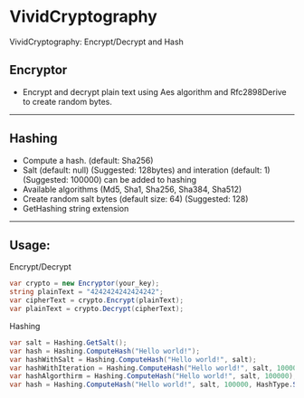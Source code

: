 # VividCryptography
VividCryptography: Encrypt/Decrypt and Hash

Encryptor
---
- Encrypt and decrypt plain text using Aes algorithm and Rfc2898Derive to create random bytes.


---
Hashing
---
- Compute a hash. (default: Sha256)
- Salt (default: null) (Suggested: 128bytes) and interation (default: 1) (Suggested: 100000) can be added to hashing
- Available algorithms (Md5, Sha1, Sha256, Sha384, Sha512)
- Create random salt bytes (default size: 64) (Suggested: 128)
- GetHashing string extension

---
Usage:
--- 

Encrypt/Decrypt
```csharp
var crypto = new Encryptor(your_key);
string plainText = "4242424242424242";
var cipherText = crypto.Encrypt(plainText);
var plainText = crypto.Decrypt(cipherText);
```

Hashing
```csharp
var salt = Hashing.GetSalt();
var hash = Hashing.ComputeHash("Hello world!");
var hashWithSalt = Hashing.ComputeHash("Hello world!", salt);
var hashWithIteration = Hashing.ComputeHash("Hello world!", salt, 100000);
var hashAlgorthirm = Hashing.ComputeHash("Hello world!", salt, 100000);
var hash = Hashing.ComputeHash("Hello world!", salt, 100000, HashType.Sha512);
```